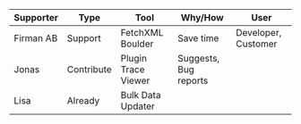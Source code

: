 Supporter|Type|Tool|Why/How|User
--|--|--|--|--
Firman AB|Support|FetchXML Boulder|Save time|Developer, Customer
Jonas|Contribute|Plugin Trace Viewer|Suggests, Bug reports
Lisa|Already|Bulk Data Updater

